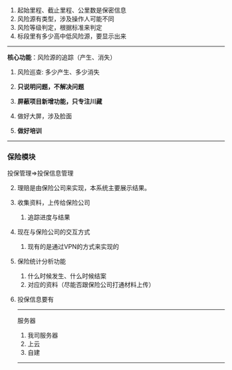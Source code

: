 1. 起始里程、截止里程、公里数是保密信息
2. 风险源有类型，涉及操作人可能不同
3. 风险等级判定，根据标准来判定
4. 标段里有多少高中低风险源，要显示出来

---

**核心功能**：风险源的追踪（产生、消失）

1. 风险巡查: 多少产生、多少消失

2. **只说明问题，不解决问题**

3. **屏蔽项目新增功能，只专注川藏**

4. 做好大屏，涉及脸面

5. **做好培训**



---

### 保险模块

投保管理=>投保信息管理

2. 理赔是由保险公司来实现，本系统主要展示结果。 

3. 收集资料，上传给保险公司

   1. 追踪进度与结果

4. 现在与保险公司的交互方式

   1. 现有的是通过VPN的方式来实现的

5. 保险统计分析功能

   1. 什么时候发生、什么时候结案
   2. 对应的资料（尽能否跟保险公司打通材料上传）

6. 投保信息要有

   ---

   服务器

   1. 我司服务器
   2. 上云
   3. 自建

   ---

   